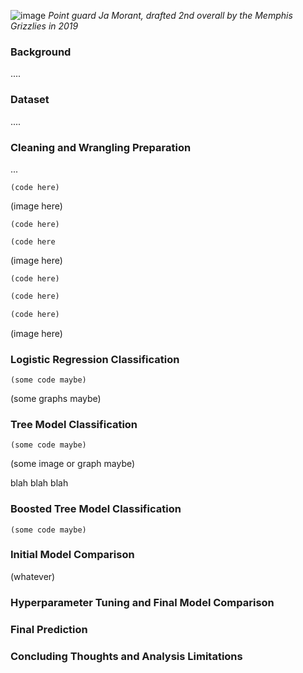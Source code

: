 ![image](https://user-images.githubusercontent.com/92558174/146867019-88381d28-9055-49bb-9345-4b0994e10052.png)
_Point guard Ja Morant, drafted 2nd overall by the Memphis Grizzlies in 2019_

### Background
....


### Dataset
....


### Cleaning and Wrangling Preparation
...

```
(code here)
```

(image here)

```
(code here)
```


```
(code here
```

(image here)

```
(code here)
```

```markdown
(code here)
```


```markdown
(code here)
```

(image here)


### Logistic Regression Classification

```
(some code maybe)
```
(some graphs maybe)


### Tree Model Classification
```
(some code maybe)
```
(some image or graph maybe)

blah blah blah

### Boosted Tree Model Classification

```
(some code maybe)
```

### Initial Model Comparison

(whatever)


### Hyperparameter Tuning and Final Model Comparison

### Final Prediction



### Concluding Thoughts and Analysis Limitations

